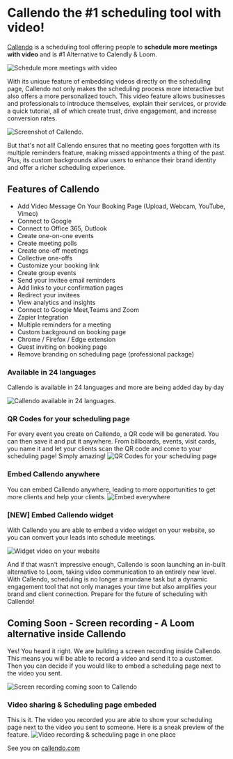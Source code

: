 # Callendo the #1 scheduling tool with video!
[Callendo](https://callendo.com) is a scheduling tool offering people to **schedule more meetings with video** and is #1 Alternative to Calendly & Loom. 

![Schedule more meetings with video](https://callendo.com/wp-content/uploads/2023/08/chrome_iVry9Qvvy9.jpg)

With its unique feature of embedding videos directly on the scheduling page, Callendo not only makes the scheduling process more interactive but also offers a more personalized touch. This video feature allows businesses and professionals to introduce themselves, explain their services, or provide a quick tutorial, all of which create trust, drive engagement, and increase conversion rates.

![Screenshot of Callendo.](https://callendo.com/wp-content/uploads/2023/05/Group-3393-min.png)

But that's not all! Callendo ensures that no meeting goes forgotten with its multiple reminders feature, making missed appointments a thing of the past. Plus, its custom backgrounds allow users to enhance their brand identity and offer a richer scheduling experience.

## Features of Callendo

+ Add Video Message On Your Booking Page (Upload, Webcam, YouTube, Vimeo)
+ Connect to Google
+ Connect to Office 365, Outlook
+ Create one-on-one events
+ Create meeting polls
+ Create one-off meetings
+ Collective one-offs
+ Customize your booking link
+ Create group events
+ Send your invitee email reminders
+ Add links to your confirmation pages
+ Redirect your invitees
+ View analytics and insights
+ Connect to Google Meet,Teams and Zoom
+ Zapier Integration
+ Multiple reminders for a meeting
+ Custom background on booking page
+ Chrome / Firefox / Edge extension
+ Guest inviting on booking page
+ Remove branding on scheduling page (professional package)

### Available in 24 languages
Callendo is available in 24 languages and more are being added day by day

![Callendo available in 24 languages.](https://callendo.com/wp-content/uploads/2023/08/chrome_P6I1HMy9wk.jpg)

### QR Codes for your scheduling page
For every event you create on Callendo, a QR code will be generated. You can then save it and put it anywhere. From billboards, events, visit cards, you name it and let your clients scan the QR code and come to your scheduling page! Simply amazing!
![QR Codes for your scheduling page](https://callendo.com/wp-content/uploads/2023/08/ezgif-1-953f57eb11.gif)

### Embed Callendo anywhere
You can embed Callendo anywhere, leading to more opportunities to get more clients and help your clients. 
![Embed everywhere](https://callendo.com/wp-content/uploads/2023/05/Group-3397-min-1.png)

### [NEW] Embed Callendo widget
With Callendo you are able to embed a video widget on your website, so you can convert your leads into schedule meetings. 

![Widget video on your website](https://callendo.com/wp-content/uploads/2023/08/ezgif-1-6fdf57afdc.gif)

And if that wasn't impressive enough, Callendo is soon launching an in-built alternative to Loom, taking video communication to an entirely new level. With Callendo, scheduling is no longer a mundane task but a dynamic engagement tool that not only manages your time but also amplifies your brand and client connection. Prepare for the future of scheduling with Callendo!

## Coming Soon - Screen recording - A Loom alternative inside Callendo
Yes! You heard it right. We are building a screen recording inside Callendo. This means you will be able to record a video and send it to a customer. 
Then you can decide if you would like to embed a scheduling page next to the video you sent. 

![Screen recording coming soon to Callendo](https://callendo.com/wp-content/uploads/2023/08/iPhone-14-Pro-–-7.jpg)

### Video sharing & Scheduling page embeded
This is it. The video you recorded you are able to show your scheduling page next to the video you sent to someone. 
Here is a sneak preview of the feature. 
![Video recording & scheduling page in one place](https://callendo.com/wp-content/uploads/2023/08/ezgif-1-19e73ac5c9.gif)

See you on [callendo.com](https://callendo.com)


